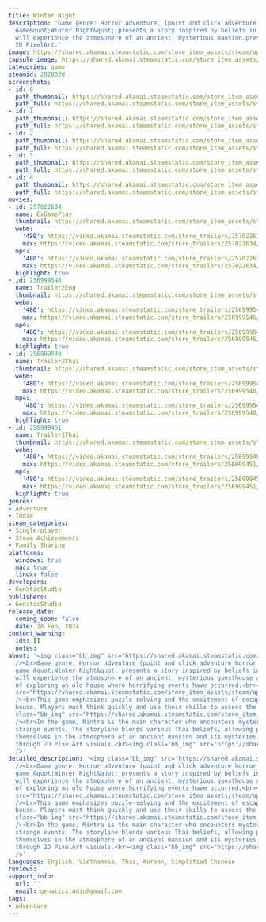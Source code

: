 ```yaml
---
title: Winter Night
description: 'Game genre: Horror adventure, (point and click adventure horror game).
  Game&quot;Winter Night&quot; presents a story inspired by beliefs in Thailand.Players
  will experience the atmosphere of an ancient, mysterious mansion.presented through
  2D PixelArt.'
image: https://shared.akamai.steamstatic.com/store_item_assets/steam/apps/2828320/header.jpg?t=1715510239
capsule_image: https://shared.akamai.steamstatic.com/store_item_assets/steam/apps/2828320/capsule_231x87.jpg?t=1715510239
categories: game
steamid: 2828320
screenshots:
- id: 0
  path_thumbnail: https://shared.akamai.steamstatic.com/store_item_assets/steam/apps/2828320/ss_81bc70f12423d6dec62a2a236b0ac85fafb87784.600x338.jpg?t=1715510239
  path_full: https://shared.akamai.steamstatic.com/store_item_assets/steam/apps/2828320/ss_81bc70f12423d6dec62a2a236b0ac85fafb87784.1920x1080.jpg?t=1715510239
- id: 1
  path_thumbnail: https://shared.akamai.steamstatic.com/store_item_assets/steam/apps/2828320/ss_7282901222bdc99a0ad154508960f198120d37c0.600x338.jpg?t=1715510239
  path_full: https://shared.akamai.steamstatic.com/store_item_assets/steam/apps/2828320/ss_7282901222bdc99a0ad154508960f198120d37c0.1920x1080.jpg?t=1715510239
- id: 2
  path_thumbnail: https://shared.akamai.steamstatic.com/store_item_assets/steam/apps/2828320/ss_10bbb89276fd7f264da05960f42644d8386e9487.600x338.jpg?t=1715510239
  path_full: https://shared.akamai.steamstatic.com/store_item_assets/steam/apps/2828320/ss_10bbb89276fd7f264da05960f42644d8386e9487.1920x1080.jpg?t=1715510239
- id: 3
  path_thumbnail: https://shared.akamai.steamstatic.com/store_item_assets/steam/apps/2828320/ss_b65738c797597812364cf125a7f0174887d19b3f.600x338.jpg?t=1715510239
  path_full: https://shared.akamai.steamstatic.com/store_item_assets/steam/apps/2828320/ss_b65738c797597812364cf125a7f0174887d19b3f.1920x1080.jpg?t=1715510239
- id: 4
  path_thumbnail: https://shared.akamai.steamstatic.com/store_item_assets/steam/apps/2828320/ss_ec117c8cf1234910692fafd126b01c531e3e0b5a.600x338.jpg?t=1715510239
  path_full: https://shared.akamai.steamstatic.com/store_item_assets/steam/apps/2828320/ss_ec117c8cf1234910692fafd126b01c531e3e0b5a.1920x1080.jpg?t=1715510239
movies:
- id: 257022634
  name: ExGamePlay
  thumbnail: https://shared.akamai.steamstatic.com/store_item_assets/steam/apps/257022634/movie.293x165.jpg?t=1715510232
  webm:
    '480': https://video.akamai.steamstatic.com/store_trailers/257022634/movie480_vp9.webm?t=1715510232
    max: https://video.akamai.steamstatic.com/store_trailers/257022634/movie_max_vp9.webm?t=1715510232
  mp4:
    '480': https://video.akamai.steamstatic.com/store_trailers/257022634/movie480.mp4?t=1715510232
    max: https://video.akamai.steamstatic.com/store_trailers/257022634/movie_max.mp4?t=1715510232
  highlight: true
- id: 256999546
  name: Trailer2Eng
  thumbnail: https://shared.akamai.steamstatic.com/store_item_assets/steam/apps/256999546/movie.293x165.jpg?t=1711100237
  webm:
    '480': https://video.akamai.steamstatic.com/store_trailers/256999546/movie480_vp9.webm?t=1711100237
    max: https://video.akamai.steamstatic.com/store_trailers/256999546/movie_max_vp9.webm?t=1711100237
  mp4:
    '480': https://video.akamai.steamstatic.com/store_trailers/256999546/movie480.mp4?t=1711100237
    max: https://video.akamai.steamstatic.com/store_trailers/256999546/movie_max.mp4?t=1711100237
  highlight: true
- id: 256999540
  name: Trailer2Thai
  thumbnail: https://shared.akamai.steamstatic.com/store_item_assets/steam/apps/256999540/movie.293x165.jpg?t=1707969018
  webm:
    '480': https://video.akamai.steamstatic.com/store_trailers/256999540/movie480_vp9.webm?t=1707969018
    max: https://video.akamai.steamstatic.com/store_trailers/256999540/movie_max_vp9.webm?t=1707969018
  mp4:
    '480': https://video.akamai.steamstatic.com/store_trailers/256999540/movie480.mp4?t=1707969018
    max: https://video.akamai.steamstatic.com/store_trailers/256999540/movie_max.mp4?t=1707969018
  highlight: true
- id: 256999451
  name: Trailer1Thai
  thumbnail: https://shared.akamai.steamstatic.com/store_item_assets/steam/apps/256999451/movie.293x165.jpg?t=1707969026
  webm:
    '480': https://video.akamai.steamstatic.com/store_trailers/256999451/movie480_vp9.webm?t=1707969026
    max: https://video.akamai.steamstatic.com/store_trailers/256999451/movie_max_vp9.webm?t=1707969026
  mp4:
    '480': https://video.akamai.steamstatic.com/store_trailers/256999451/movie480.mp4?t=1707969026
    max: https://video.akamai.steamstatic.com/store_trailers/256999451/movie_max.mp4?t=1707969026
  highlight: true
genres:
- Adventure
- Indie
steam_categories:
- Single-player
- Steam Achievements
- Family Sharing
platforms:
  windows: true
  mac: true
  linux: false
developers:
- GenaticStudio
publishers:
- GenaticStudio
release_date:
  coming_soon: false
  date: 28 Feb, 2024
content_warning:
  ids: []
  notes:
about: '<img class="bb_img" src="https://shared.akamai.steamstatic.com/store_item_assets/steam/apps/2828320/extras/SteamSS6.jpg?t=1715510239"
  /><br>Game genre: Horror adventure (point and click adventure horror game). The
  game &quot;Winter Night&quot; presents a story inspired by beliefs in Thailand.<br>Players
  will experience the atmosphere of an ancient, mysterious guesthouse and the intrigue
  of exploring an old house where horrifying events have occurred.<br><img class="bb_img"
  src="https://shared.akamai.steamstatic.com/store_item_assets/steam/apps/2828320/extras/ss7.png?t=1715510239"
  /><br>This game emphasizes puzzle-solving and the excitement of escaping from the
  house. Players must think quickly and use their skills to assess the situation.<br><img
  class="bb_img" src="https://shared.akamai.steamstatic.com/store_item_assets/steam/apps/2828320/extras/ssnew4.png?t=1715510239"
  /><br>In the game, Mintra is the main character who encounters mysteries and various
  strange events. The storyline blends various Thai beliefs, allowing players to immerse
  themselves in the atmosphere of an ancient mansion and its mysteries, presented
  through 2D PixelArt visuals.<br><img class="bb_img" src="https://shared.akamai.steamstatic.com/store_item_assets/steam/apps/2828320/extras/SS8.jpg?t=1715510239"
  />'
detailed_description: '<img class="bb_img" src="https://shared.akamai.steamstatic.com/store_item_assets/steam/apps/2828320/extras/SteamSS6.jpg?t=1715510239"
  /><br>Game genre: Horror adventure (point and click adventure horror game). The
  game &quot;Winter Night&quot; presents a story inspired by beliefs in Thailand.<br>Players
  will experience the atmosphere of an ancient, mysterious guesthouse and the intrigue
  of exploring an old house where horrifying events have occurred.<br><img class="bb_img"
  src="https://shared.akamai.steamstatic.com/store_item_assets/steam/apps/2828320/extras/ss7.png?t=1715510239"
  /><br>This game emphasizes puzzle-solving and the excitement of escaping from the
  house. Players must think quickly and use their skills to assess the situation.<br><img
  class="bb_img" src="https://shared.akamai.steamstatic.com/store_item_assets/steam/apps/2828320/extras/ssnew4.png?t=1715510239"
  /><br>In the game, Mintra is the main character who encounters mysteries and various
  strange events. The storyline blends various Thai beliefs, allowing players to immerse
  themselves in the atmosphere of an ancient mansion and its mysteries, presented
  through 2D PixelArt visuals.<br><img class="bb_img" src="https://shared.akamai.steamstatic.com/store_item_assets/steam/apps/2828320/extras/SS8.jpg?t=1715510239"
  />'
languages: English, Vietnamese, Thai, Korean, Simplified Chinese
reviews:
support_info:
  url: ''
  email: genaticstudio@gmail.com
tags:
- adventure
---
```


